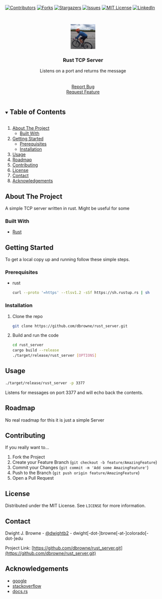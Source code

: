 <!--
*** Taken from Best-README-Template: 
*** https://github.com/othneildrew/Best-README-Template
*** If you have a suggestion that would make this better, 
*** please fork the repo and create a pull request
*** or simply open an issue with the tag "enhancement".
*** Thanks again! Now go create something AMAZING! :D
***
***
***
*** To avoid retyping too much info. Do a search and replace for the following:
*** github_username, repo_name, twitter_handle, email, project_title, project_description
-->



<!-- PROJECT SHIELDS -->
<!--
*** I'm using markdown "reference style" links for readability.
*** Reference links are enclosed in brackets [ ] instead of parentheses ( ).
*** See the bottom of this document for the declaration of the reference variables
*** for contributors-url, forks-url, etc. This is an optional, concise syntax you may use.
*** https://www.markdownguide.org/basic-syntax/#reference-style-links
-->
[![Contributors][contributors-shield]][contributors-url]
[![Forks][forks-shield]][forks-url]
[![Stargazers][stars-shield]][stars-url]
[![Issues][issues-shield]][issues-url]
[![MIT License][license-shield]][license-url]
[![LinkedIn][linkedin-shield]][linkedin-url]



<!-- PROJECT LOGO -->
<br />
<p align="center">
  <a href="https://github.com/dbrowne/rust_server.git">
    <img src="images/riding.png" alt="Logo" width="80" height="80">
  </a>

<h3 align="center">Rust TCP Server</h3>

  <p align="center">
    Listens on a port  and returns the message
<br />
    <br />
    <br />
    <a href="https://github.com/dbrowne/rust_server/issues">Report Bug</a>
    <br/>
    <a href="https://github.com/dbrowne/rust_server/issues">Request Feature</a>
  </p>




<!-- TABLE OF CONTENTS -->
<details open="open">
  <summary><h2 style="display: inline-block">Table of Contents</h2></summary>
  <ol>
    <li>
      <a href="#about-the-project">About The Project</a>
      <ul>
        <li><a href="#built-with">Built With</a></li>
      </ul>
    </li>
    <li>
      <a href="#getting-started">Getting Started</a>
      <ul>
        <li><a href="#prerequisites">Prerequisites</a></li>
        <li><a href="#installation">Installation</a></li>
      </ul>
    </li>
    <li><a href="#usage">Usage</a></li>
    <li><a href="#roadmap">Roadmap</a></li>
    <li><a href="#contributing">Contributing</a></li>
    <li><a href="#license">License</a></li>
    <li><a href="#contact">Contact</a></li>
    <li><a href="#acknowledgements">Acknowledgements</a></li>
  </ol>
</details>



<!-- ABOUT THE PROJECT -->

## About The Project

A simple TCP server written in rust. Might be useful for some

### Built With

* [Rust](https://www.rust-lang.org/tools/install)

<!-- GETTING STARTED -->

## Getting Started

To get a local copy up and running follow these simple steps.

### Prerequisites

* rust
  ```sh
  curl --proto '=https' --tlsv1.2 -sSf https://sh.rustup.rs | sh

  ```

### Installation

1. Clone the repo
   ```sh
   git clone https://github.com/dbrowne/rust_server.git
   ```
2. Build and run the code
   ```sh
   cd rust_server
   cargo build --release
   ./target/release/rust_server [OPTIONS]

   ```

<!-- USAGE EXAMPLES -->

## Usage

```sh
./target/release/rust_server -p 3377 
```

Listens for messages on  port 3377 and will echo back the contents.



<!-- ROADMAP -->

## Roadmap

No real roadmap for this it is just a simple Server



<!-- CONTRIBUTING -->

## Contributing

If you really want to...

1. Fork the Project
2. Create your Feature Branch (`git checkout -b feature/AmazingFeature`)
3. Commit your Changes (`git commit -m 'Add some AmazingFeature'`)
4. Push to the Branch (`git push origin feature/AmazingFeature`)
5. Open a Pull Request

<!-- LICENSE -->

## License

Distributed under the MIT License. See `LICENSE` for more information.



<!-- CONTACT -->

## Contact

Dwight J. Browne - [@dwightb2](https://twitter.com/dwightb2) - dwight[-dot-]browne[-at-]colorado[-dot-]edu

Project Link: [https://github.com/dbrowne/rust_server.git](https://github.com/dbrowne/rust_server.git)



<!-- ACKNOWLEDGEMENTS -->

## Acknowledgements

* [google](www.google.com)
* [stackoverflow](www.stackoverflow.com)
* [docs.rs](https://docs.rs/)

<!-- MARKDOWN LINKS & IMAGES -->
<!-- https://www.markdownguide.org/basic-syntax/#reference-style-links -->

[contributors-shield]: https://img.shields.io/github/contributors/dbrowne/rust_server

[contributors-url]: https://github.com/dbrowne/rust_server/graphs/contributors

[forks-shield]: https://img.shields.io/github/forks/dbrowne/rust_server

[forks-url]: https://github.com/dbrowne/rust_server/network/members

[stars-shield]: https://img.shields.io/github/stars/dbrowne/rust_server

[stars-url]: https://github.com/dbrowne/rust_server/stargazers

[issues-shield]: https://img.shields.io/github/issues/dbrowne/rust_server

[issues-url]: https://github.com/dbrowne/rust_server/issues

[license-shield]: https://img.shields.io/github/license/dbrowne/rust_server

[license-url]: https://github.com/dbrowne/rust_server/blob/master/LICENSE.txt

[linkedin-shield]: https://img.shields.io/badge/-LinkedIn-black.svg?style=for-the-badge&logo=linkedin&colorB=555

[linkedin-url]: https://linkedin.com/in/dwightbrowne